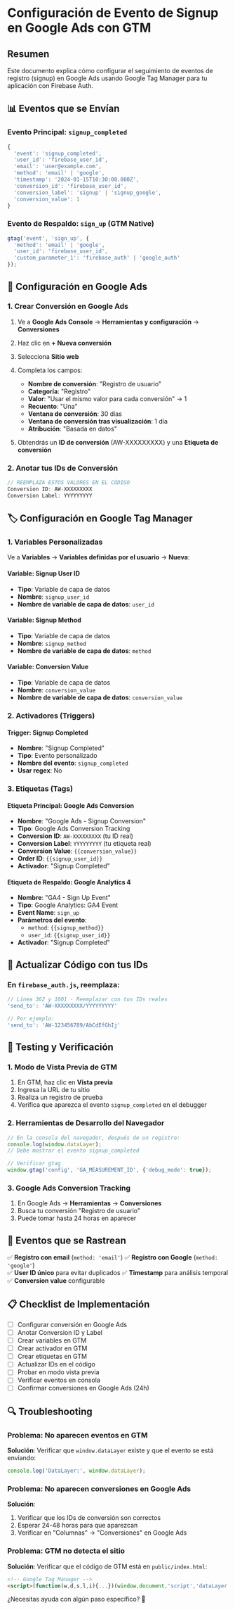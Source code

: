 # Configuración de Evento de Signup en Google Ads con GTM

## Resumen

Este documento explica cómo configurar el seguimiento de eventos de registro (signup) en Google Ads usando Google Tag Manager para tu aplicación con Firebase Auth.

## 📊 Eventos que se Envían

### Evento Principal: `signup_completed`
```javascript
{
  'event': 'signup_completed',
  'user_id': 'firebase_user_id',
  'email': 'user@example.com',
  'method': 'email' | 'google',
  'timestamp': '2024-01-15T10:30:00.000Z',
  'conversion_id': 'firebase_user_id',
  'conversion_label': 'signup' | 'signup_google',
  'conversion_value': 1
}
```

### Evento de Respaldo: `sign_up` (GTM Native)
```javascript
gtag('event', 'sign_up', {
  'method': 'email' | 'google',
  'user_id': 'firebase_user_id',
  'custom_parameter_1': 'firebase_auth' | 'google_auth'
});
```

## 🎯 Configuración en Google Ads

### 1. Crear Conversión en Google Ads

1. Ve a **Google Ads Console** → **Herramientas y configuración** → **Conversiones**
2. Haz clic en **+ Nueva conversión**
3. Selecciona **Sitio web**
4. Completa los campos:
   - **Nombre de conversión**: "Registro de usuario"
   - **Categoría**: "Registro"
   - **Valor**: "Usar el mismo valor para cada conversión" → 1
   - **Recuento**: "Una"
   - **Ventana de conversión**: 30 días
   - **Ventana de conversión tras visualización**: 1 día
   - **Atribución**: "Basada en datos"

5. Obtendrás un **ID de conversión** (AW-XXXXXXXXX) y una **Etiqueta de conversión**

### 2. Anotar tus IDs de Conversión

```javascript
// REEMPLAZA ESTOS VALORES EN EL CÓDIGO
Conversion ID: AW-XXXXXXXXX
Conversion Label: YYYYYYYYY
```

## 🏷️ Configuración en Google Tag Manager

### 1. Variables Personalizadas

Ve a **Variables** → **Variables definidas por el usuario** → **Nueva**:

#### Variable: Signup User ID
- **Tipo**: Variable de capa de datos
- **Nombre**: `signup_user_id`
- **Nombre de variable de capa de datos**: `user_id`

#### Variable: Signup Method
- **Tipo**: Variable de capa de datos
- **Nombre**: `signup_method`
- **Nombre de variable de capa de datos**: `method`

#### Variable: Conversion Value
- **Tipo**: Variable de capa de datos
- **Nombre**: `conversion_value`
- **Nombre de variable de capa de datos**: `conversion_value`

### 2. Activadores (Triggers)

#### Trigger: Signup Completed
- **Nombre**: "Signup Completed"
- **Tipo**: Evento personalizado
- **Nombre del evento**: `signup_completed`
- **Usar regex**: No

### 3. Etiquetas (Tags)

#### Etiqueta Principal: Google Ads Conversion
- **Nombre**: "Google Ads - Signup Conversion"
- **Tipo**: Google Ads Conversion Tracking
- **Conversion ID**: `AW-XXXXXXXXX` (tu ID real)
- **Conversion Label**: `YYYYYYYYY` (tu etiqueta real)
- **Conversion Value**: `{{conversion_value}}`
- **Order ID**: `{{signup_user_id}}`
- **Activador**: "Signup Completed"

#### Etiqueta de Respaldo: Google Analytics 4
- **Nombre**: "GA4 - Sign Up Event"
- **Tipo**: Google Analytics: GA4 Event
- **Event Name**: `sign_up`
- **Parámetros del evento**:
  - `method`: `{{signup_method}}`
  - `user_id`: `{{signup_user_id}}`
- **Activador**: "Signup Completed"

## 🔧 Actualizar Código con tus IDs

### En `firebase_auth.js`, reemplaza:

```javascript
// Línea 362 y 1001 - Reemplazar con tus IDs reales
'send_to': 'AW-XXXXXXXXX/YYYYYYYYY'

// Por ejemplo:
'send_to': 'AW-123456789/AbCdEfGhIj'
```

## 🧪 Testing y Verificación

### 1. Modo de Vista Previa de GTM
1. En GTM, haz clic en **Vista previa**
2. Ingresa la URL de tu sitio
3. Realiza un registro de prueba
4. Verifica que aparezca el evento `signup_completed` en el debugger

### 2. Herramientas de Desarrollo del Navegador
```javascript
// En la consola del navegador, después de un registro:
console.log(window.dataLayer);
// Debe mostrar el evento signup_completed

// Verificar gtag
window.gtag('config', 'GA_MEASUREMENT_ID', {'debug_mode': true});
```

### 3. Google Ads Conversion Tracking
1. En Google Ads → **Herramientas** → **Conversiones**
2. Busca tu conversión "Registro de usuario"
3. Puede tomar hasta 24 horas en aparecer

## 🚀 Eventos que se Rastrean

✅ **Registro con email** (`method: 'email'`)
✅ **Registro con Google** (`method: 'google'`)  
✅ **User ID único** para evitar duplicados
✅ **Timestamp** para análisis temporal
✅ **Conversion value** configurable

## 📋 Checklist de Implementación

- [ ] Configurar conversión en Google Ads
- [ ] Anotar Conversion ID y Label
- [ ] Crear variables en GTM
- [ ] Crear activador en GTM
- [ ] Crear etiquetas en GTM  
- [ ] Actualizar IDs en el código
- [ ] Probar en modo vista previa
- [ ] Verificar eventos en consola
- [ ] Confirmar conversiones en Google Ads (24h)

## 🔍 Troubleshooting

### Problema: No aparecen eventos en GTM
**Solución**: Verificar que `window.dataLayer` existe y que el evento se está enviando:
```javascript
console.log('DataLayer:', window.dataLayer);
```

### Problema: No aparecen conversiones en Google Ads
**Solución**: 
1. Verificar que los IDs de conversión son correctos
2. Esperar 24-48 horas para que aparezcan
3. Verificar en "Columnas" → "Conversiones" en Google Ads

### Problema: GTM no detecta el sitio
**Solución**: Verificar que el código de GTM está en `public/index.html`:
```html
<!-- Google Tag Manager -->
<script>(function(w,d,s,l,i){...})(window,document,'script','dataLayer','GTM-XXXXXXX');</script>
```

¿Necesitas ayuda con algún paso específico? 🤔 